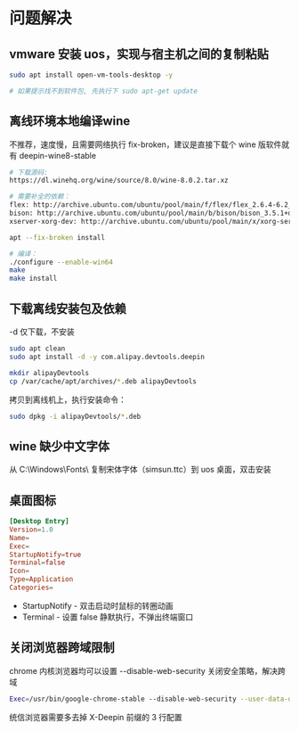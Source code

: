# 问题解决

## vmware 安装 uos，实现与宿主机之间的复制粘贴

```bash
sudo apt install open-vm-tools-desktop -y

# 如果提示找不到软件包, 先执行下 sudo apt-get update
```

## 离线环境本地编译wine

不推荐，速度慢，且需要网络执行 fix-broken，建议是直接下载个 wine 版软件就有 deepin-wine8-stable

```bash
# 下载源码:
https://dl.winehq.org/wine/source/8.0/wine-8.0.2.tar.xz

# 需要补全的依赖：
flex: http://archive.ubuntu.com/ubuntu/pool/main/f/flex/flex_2.6.4-6.2_amd64.deb
bison: http://archive.ubuntu.com/ubuntu/pool/main/b/bison/bison_3.5.1+dfsg-1_amd64.deb
xserver-xorg-dev: http://archive.ubuntu.com/ubuntu/pool/main/x/xorg-server/xserver-xorg-dev_1.20.13-1ubuntu1~20.04.12_amd64.deb

apt --fix-broken install

# 编译：
./configure --enable-win64
make
make install
```

## 下载离线安装包及依赖

-d 仅下载，不安装

```bash
sudo apt clean
sudo apt install -d -y com.alipay.devtools.deepin

mkdir alipayDevtools
cp /var/cache/apt/archives/*.deb alipayDevtools
```

拷贝到离线机上，执行安装命令：

```bash
sudo dpkg -i alipayDevtools/*.deb
```

## wine 缺少中文字体

从 C:\Windows\Fonts\ 复制宋体字体（simsun.ttc）到 uos 桌面，双击安装

## 桌面图标

```toml
[Desktop Entry]
Version=1.0
Name=
Exec=
StartupNotify=true
Terminal=false
Icon=
Type=Application
Categories=
```

- StartupNotify - 双击启动时鼠标的转圈动画
- Terminal - 设置 false 静默执行，不弹出终端窗口

## 关闭浏览器跨域限制

chrome 内核浏览器均可以设置 --disable-web-security 关闭安全策略，解决跨域

```sh
Exec=/usr/bin/google-chrome-stable --disable-web-security --user-data-dir=/home/username/.config/google-chrome-dev
```

统信浏览器需要多去掉 X-Deepin 前缀的 3 行配置